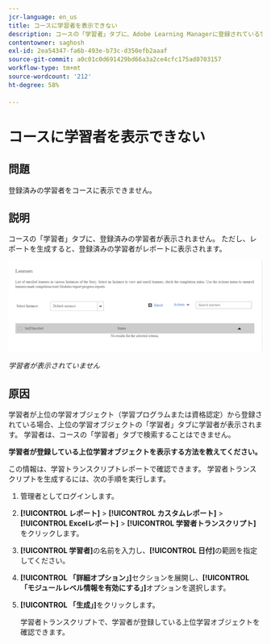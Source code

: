 ```yaml
---
jcr-language: en_us
title: コースに学習者を表示できない
description: コースの「学習者」タブに、Adobe Learning Managerに登録されている学習者が表示されません。 ただし、レポートを生成すると、登録済みの学習者がレポートに表示されます。
contentowner: saghosh
exl-id: 2ea54347-fa6b-493e-b73c-d350efb2aaaf
source-git-commit: a0c01c0d691429bd66a3a2ce4cfc175ad0703157
workflow-type: tm+mt
source-wordcount: '212'
ht-degree: 58%

---
```


# コースに学習者を表示できない

## 問題

登録済みの学習者をコースに表示できません。

## 説明

コースの「学習者」タブに、登録済みの学習者が表示されません。 ただし、レポートを生成すると、登録済みの学習者がレポートに表示されます。

![](assets/no-learners.png)

*学習者が表示されていません*

## 原因

学習者が上位の学習オブジェクト（学習プログラムまたは資格認定）から登録されている場合、上位の学習オブジェクトの「学習者」タブに学習者が表示されます。 学習者は、コースの「学習者」タブで検索することはできません。

**学習者が登録している上位学習オブジェクトを表示する方法を教えてください。**

この情報は、学習トランスクリプトレポートで確認できます。 学習者トランスクリプトを生成するには、次の手順を実行します。

1. 管理者としてログインします。
1. **[!UICONTROL レポート]** > **[!UICONTROL カスタムレポート]** > **[!UICONTROL Excelレポート]** > **[!UICONTROL 学習者トランスクリプト]**&#x200B;をクリックします。

1. **[!UICONTROL 学習者]**&#x200B;の名前を入力し、**[!UICONTROL 日付]**&#x200B;の範囲を指定してください。
1. **[!UICONTROL 「詳細オプション」]**&#x200B;セクションを展開し、**[!UICONTROL 「モジュールレベル情報を有効にする」]**&#x200B;オプションを選択します。
1. **[!UICONTROL 「生成」]**&#x200B;をクリックします。

   学習者トランスクリプトで、学習者が登録している上位学習オブジェクトを確認できます。
